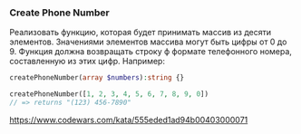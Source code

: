 ### Create Phone Number

Реализовать функцию, которая будет принимать массив из десяти элементов. Значениями
элементов массива могут быть цифры от 0 до 9. Функция должна возвращать
строку ф формате телефонного номера, составленную из этих цифр. Например:
```php
createPhoneNumber(array $numbers):string {}

createPhoneNumber([1, 2, 3, 4, 5, 6, 7, 8, 9, 0]) 
// => returns "(123) 456-7890"
```

https://www.codewars.com/kata/555eded1ad94b00403000071